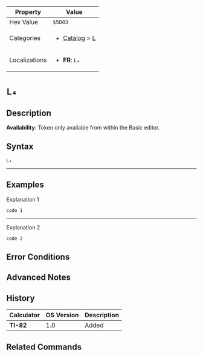 | Property      | Value |
|---------------|-------|
| Hex Value     | `$5D03`|
| Categories    | <ul><li>[Catalog](<../categories/Catalog.md>) > [L](<../categories/Catalog.md#L>)</li></ul> |
| Localizations | <ul><li><b>FR</b>: `L₄`</li></ul> |

# `L₄`

## Description



<b>Availability</b>: Token only available from within the Basic editor.

## Syntax
`L₄`

<hr>

## Examples

Explanation 1
```ti-basic
code 1
```
---
Explanation 2
```ti-basic
code 2
```

## Error Conditions


## Advanced Notes


## History
| Calculator | OS Version | Description |
|------------|------------|-------------|
| <b>TI-82</b> | 1.0 | Added

## Related Commands

    